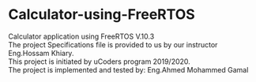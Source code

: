 # Calculator-using-FreeRTOS
Calculator application using FreeRTOS V.10.3\
The project Specifications file is provided to us by our instructor Eng.Hossam Khiary.\
This project is initiated by uCoders program 2019/2020.\
The project is implemented and tested by: Eng.Ahmed Mohammed Gamal
